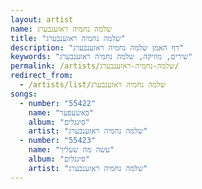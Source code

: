 ```yaml
---
layout: artist
name: שלמה נחמיה ראזענבערג
title: "שלמה נחמיה ראזענבערג"
description: "דף האמן שלמה נחמיה ראזענבערג"
keywords: "שירים, מוזיקה, שלמה נחמיה ראזענבערג"
permalink: /artists/שלמה-נחמיה-ראזענבערג/
redirect_from:
  - /artists/list/שלמה נחמיה ראזענבערג
songs:
  - number: "55422"
    name: "באשעפער"
    album: "סינגלים"
    artist: "שלמה נחמיה ראזענבערג"
  - number: "55423"
    name: "עשה מה שעליך"
    album: "סינגלים"
    artist: "שלמה נחמיה ראזענבערג"
---
```


